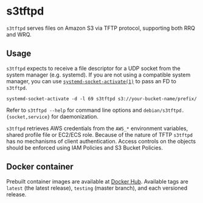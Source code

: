 # s3tftpd

`s3tftpd` serves files on Amazon S3 via TFTP protocol, supporting both RRQ and WRQ.

## Usage

`s3tftpd` expects to receive a file descriptor for a UDP socket from the system manager (e.g. systemd). If you are not using a compatible system manager, you can use [`systemd-socket-activate(1)`](https://www.freedesktop.org/software/systemd/man/systemd-socket-activate.html) to pass an FD to `s3tftpd`.

```
systemd-socket-activate -d -l 69 s3tftpd s3://your-bucket-name/prefix/
```

Refer to `s3tftpd --help` for command line options and `debian/s3tftpd.{socket,service}` for daemonization.

`s3tftpd` retrieves AWS credentials from the `AWS_*` environment variables, shared profile file or EC2/ECS role.
Because of the nature of TFTP `s3tftpd` has no mechanisms of client authentication. Access controls on the objects should be enforced using IAM Policies and S3 Bucket Policies.


## Docker container

Prebuilt container images are available at [Docker Hub](https://hub.docker.com/r/hanazuki/s3tftpd). Available tags are `latest` (the latest release), `testing` (master branch), and each versioned release.
